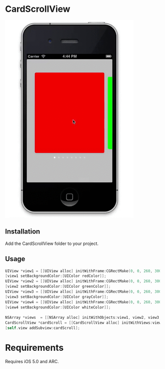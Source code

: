 CardScrollView
==============

![CardScrollView](https://github.com/alfonsomiranda/CardScrollView/blob/master/ScreenShots/ScrollViewDemo.gif?raw=true)

Installation
------------

Add the CardScrollView folder to your project.

Usage
-----

```objective-c
UIView *view1 = [[UIView alloc] initWithFrame:CGRectMake(0, 0, 260, 300)];
[view1 setBackgroundColor:[UIColor redColor]];
UIView *view2 = [[UIView alloc] initWithFrame:CGRectMake(0, 0, 260, 300)];
[view2 setBackgroundColor:[UIColor greenColor]];
UIView *view3 = [[UIView alloc] initWithFrame:CGRectMake(0, 0, 260, 300)];
[view3 setBackgroundColor:[UIColor grayColor]];
UIView *view4 = [[UIView alloc] initWithFrame:CGRectMake(0, 0, 260, 300)];
[view4 setBackgroundColor:[UIColor whiteColor]];

NSArray *views  = [[NSArray alloc] initWithObjects:view1, view2, view3, view4, nil];
CardScrollView *cardScroll = [[CardScrollView alloc] initWithViews:views atPoint:CGPointMake(0, 50)];
[self.view addSubview:cardScroll];
```

# Requirements

Requires iOS 5.0 and ARC.

